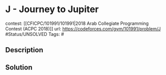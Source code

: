 # J - Journey to Jupiter

contest: [[CFICPC/101991/101991|2018 Arab Collegiate Programming Contest (ACPC 2018)]]
url: https://codeforces.com/gym/101991/problem/J
#Status/UNSOLVED
Tags: #

## Description

## Solution


